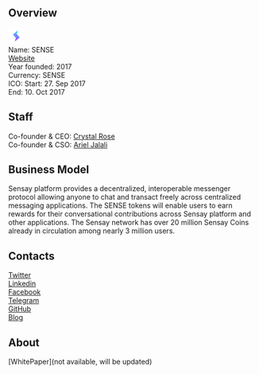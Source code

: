 ## Overview
![logo](../projects/logo/sense.png)  
Name: SENSE  
[Website](https://sensetoken.com/)  
Year founded: 2017  
Currency: SENSE  
ICO: Start: 27. Sep 2017  
End: 10. Oct 2017
## Staff
Co-founder & CEO: [Crystal Rose](../people/crystal_rose.md)  
Co-founder & CSO: [Ariel Jalali](../people/ariel_jalali.md)  
## Business Model
Sensay platform provides a decentralized, interoperable messenger protocol allowing anyone to chat and transact freely across centralized messaging applications. The SENSE tokens will enable users to earn rewards for their conversational contributions across Sensay platform and other applications. The Sensay network has over 20 million Sensay Coins already in circulation among nearly 3 million users.
## Contacts  
[Twitter](https://twitter.com/sensay)  
[Linkedin](https://www.linkedin.com/company/3526379/)  
[Facebook](https://www.facebook.com/sensaybot/)  
[Telegram](https://t.me/SenseToken)  
[GitHub](https://github.com/sensay)  
[Blog](https://medium.com/@sensay)  
## About  
[WhitePaper](not available, will be updated) 
